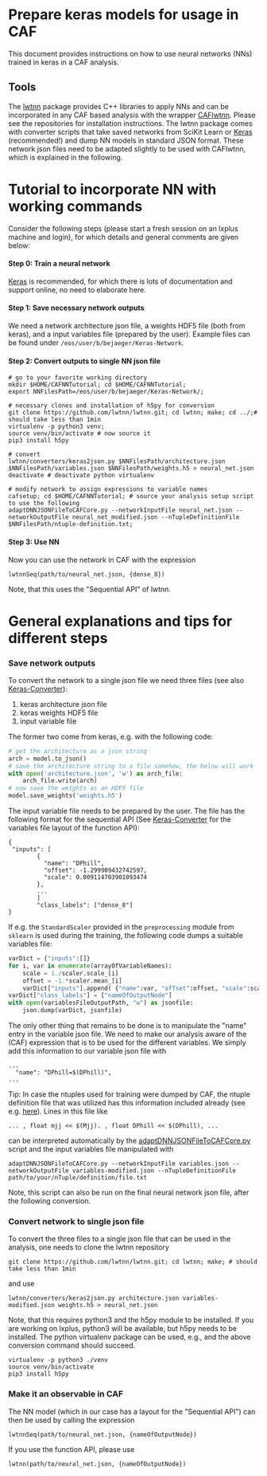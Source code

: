 # Prepare keras models for usage in CAF

This document provides instructions on how to use neural networks (NNs) trained in keras in a CAF analysis.

## Tools

The [lwtnn](https://github.com/lwtnn/lwtnn) package provides C++ libraries to apply NNs and can be incorporated in any CAF based analysis with the wrapper [CAFlwtnn](https://gitlab.cern.ch/atlas-caf/caflwtnn). Please see the repositories for installation instructions. The lwtnn package comes with converter scripts that take saved networks from SciKit Learn or [Keras](https://keras.io/) (recommended!) and dump NN models in standard JSON format. These network json files need to be adapted slightly to be used with CAFlwtnn, which is explained in the following.

# Tutorial to incorporate NN with working commands

Consider the following steps (please start a fresh session on an lxplus machine and login), for which details and general comments are given below:

#### Step 0: Train a neural network
[Keras](https://keras.io/) is recommended, for which there is lots of documentation and support online, no need to elaborate here.
#### Step 1: Save necessary network outputs
We need a network architecture json file, a weights HDF5 file (both from keras), and a input variables file (prepared by the user). Example files can be found under `/eos/user/b/bejaeger/Keras-Network`.
#### Step 2: Convert outputs to single NN json file

```
# go to your favorite working directory
mkdir $HOME/CAFNNTutorial; cd $HOME/CAFNNTutorial;
export NNFilesPath=/eos/user/b/bejaeger/Keras-Network/;

# necessary clones and installation of h5py for conversion
git clone https://github.com/lwtnn/lwtnn.git; cd lwtnn; make; cd ../;# should take less than 1min
virtualenv -p python3 venv; 
source venv/bin/activate # now source it
pip3 install h5py

# convert
lwtnn/converters/keras2json.py $NNFilesPath/architecture.json $NNFilesPath/variables.json $NNFilesPath/weights.h5 > neural_net.json
deactivate # deactivate python virtualenv

# modify network to assign expressions to variable names
cafsetup; cd $HOME/CAFNNTutorial; # source your analysis setup script to use the following
adaptDNNJSONFileToCAFCore.py --networkInputFile neural_net.json --networkOutputFile neural_net_modified.json --nTupleDefinitionFile $NNFilesPath/ntuple-definition.txt;
```

#### Step 3: Use NN
Now you can use the network in CAF with the expression
```
lwtnnSeq(path/to/neural_net.json, {dense_8})
```
Note, that this uses the "Sequential API" of lwtnn.

# General explanations and tips for different steps

### Save network outputs

To convert the network to a single json file we need three files (see also [Keras-Converter](https://github.com/lwtnn/lwtnn/wiki/Keras-Converter)):

1. keras architecture json file
2. keras weights HDF5 file
3. input variable file

The former two come from keras, e.g. with the following code:

```python
# get the architecture as a json string
arch = model.to_json()
# save the architecture string to a file somehow, the below will work
with open('architecture.json', 'w') as arch_file:
    arch_file.write(arch)
# now save the weights as an HDF5 file
model.save_weights('weights.h5')
```

The input variable file needs to be prepared by the user. The file has the following format for the sequential API (See [Keras-Converter](https://github.com/lwtnn/lwtnn/wiki/Keras-Converter) for the variables file layout of the function API):

```
{
 "inputs": [
        {
          "name": "DPhill",
          "offset": -1.299909432742597,
          "scale": 0.009114703901093474
        },
        ...
        ]
        "class_labels": ["dense_8"]
}
```

If e.g. the `StandardScaler` provided in the `preprocessing` module from `sklearn` is used during the training, the following code dumps a suitable variables file:

```python
varDict = {"inputs":[]}
for i, var in enumerate(arrayOfVariableNames):
    scale = 1./scaler.scale_[i]
    offset = -1.*scaler.mean_[i]
    varDict["inputs"].append( {"name":var, "offset":offset, "scale":scale } )
varDict["class_labels"] = ["nameOfOutputNode"]
with open(variablesFileOutputPath, "w") as jsonfile:
    json.dump(varDict, jsonfile)
```

The only other thing that remains to be done is to manipulate the "name" entry in the variable json file. We need to make our analysis aware of the (CAF) expression that is to be used for the different variables.
We simply add this information to our variable json file with 
```
...
  "name": "DPhill=$(DPhill)",
...
```

Tip: In case the ntuples used for training were dumped by CAF, the ntuple definition file that was utilized has this information included already (see e.g. [here](https://gitlab.cern.ch/atlas-physics/higgs/hww/HWWAnalysisCode/blob/7a69b9e4/share/config/nTuples/VBF/mva-ntuple.txt)). Lines in this file like

```
... , float mjj << $(Mjj). , float DPhill << $(DPhill), ...
```
can be interpreted automatically by the [adaptDNNJSONFileToCAFCore.py](https://gitlab.cern.ch/atlas-physics/higgs/hww/HWWAnalysisCode/blob/7a69b9e4/tools/adaptDNNJSONFileToCAFCore.py) script and the input variables file manipulated with

```
adaptDNNJSONFileToCAFCore.py --networkInputFile variables.json --networkOutputFile variables-modified.json --nTupleDefinitionFile path/to/your/nTuple/definition/file.txt
```

Note, this script can also be run on the final neural network json file, after the following conversion.

### Convert network to single json file

To convert the three files to a single json file that can be used in the analysis, one needs to clone the lwtnn repository

```
git clone https://github.com/lwtnn/lwtnn.git; cd lwtnn; make; # should take less than 1min
```

and use

```
lwtnn/converters/keras2json.py architecture.json variables-modified.json weights.h5 > neural_net.json
```
Note, that this requires python3 and the h5py module to be installed. If you are working on lxplus, python3 will be available, but h5py needs to be installed. The python virtualenv package can be used, e.g., and the above conversion command should succeed.
```
virtualenv -p python3 ./venv
source venv/bin/activate
pip3 install h5py
```

### Make it an observable in CAF

The NN model (which in our case has a layout for the "Sequential API") can then be used by calling the expression
```
lwtnnSeq(path/to/neural_net.json, {nameOfOutputNode})
```
If you use the function API, please use
```
lwtnn(path/to/neural_net.json, {nameOfOutputNode})
```
